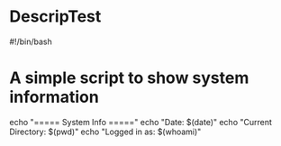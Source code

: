 # DescripTest
#!/bin/bash
# A simple script to show system information

echo "===== System Info ====="
echo "Date: $(date)"
echo "Current Directory: $(pwd)"
echo "Logged in as: $(whoami)"
